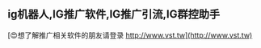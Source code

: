 ## **ig机器人,**IG**推广软件,**IG**推广引流,**IG**群控助手**

[😍想了解推广相关软件的朋友请登录 http://www.vst.tw](http://www.vst.tw)



